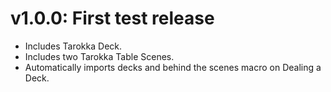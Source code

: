# v1.0.0: First test release
- Includes Tarokka Deck.
- Includes two Tarokka Table Scenes.
- Automatically imports decks and behind the scenes macro on Dealing a Deck.

